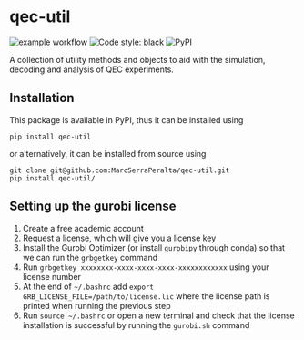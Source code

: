 # qec-util

![example workflow](https://github.com/MarcSerraPeralta/qec-util/actions/workflows/actions.yaml/badge.svg)
[![Code style: black](https://img.shields.io/badge/code%20style-black-000000.svg)](https://github.com/psf/black)
![PyPI](https://img.shields.io/pypi/v/qec_util?label=pypi%20package)

A collection of utility methods and objects to aid with the simulation, decoding and analysis of QEC experiments.


## Installation

This package is available in PyPI, thus it can be installed using
```
pip install qec-util
```
or alternatively, it can be installed from source using
```
git clone git@github.com:MarcSerraPeralta/qec-util.git
pip install qec-util/
```

## Setting up the gurobi license

1. Create a free academic account
2. Request a license, which will give you a license key
3. Install the Gurobi Optimizer (or install `gurobipy` through conda) so that we can run the `grbgetkey` command
4. Run `grbgetkey xxxxxxxx-xxxx-xxxx-xxxx-xxxxxxxxxxxx` using your license number
5. At the end of `~/.bashrc` add `export GRB_LICENSE_FILE=/path/to/license.lic` where the license path is printed when running the previous step
6. Run `source ~/.bashrc` or open a new terminal and check that the license installation is successful by running the `gurobi.sh` command
